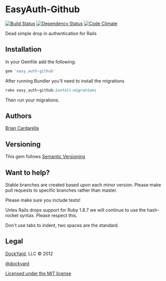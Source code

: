 # EasyAuth-Github #

[![Build Status](https://secure.travis-ci.org/dockyard/easy_auth-github.png?branch=master)](http://travis-ci.org/dockyard/easy_auth-github)
[![Dependency Status](https://gemnasium.com/dockyard/easy_auth-github.png?travis)](https://gemnasium.com/dockyard/easy_auth-github)
[![Code Climate](https://codeclimate.com/badge.png)](https://codeclimate.com/github/dockyard/easy_auth-github)

Dead simple drop in authentication for Rails

## Installation ##

In your Gemfile add the following:

```ruby
gem 'easy_auth-github'
```

After running Bundler you'll need to install the migrations

```ruby
rake easy_auth-github:install:migrations
```

Then run your migrations.

## Authors ##

[Brian Cardarella](http://twitter.com/bcardarella)

## Versioning ##

This gem follows [Semantic Versioning](http://semver.org)

## Want to help? ##

Stable branches are created based upon each minor version. Please make
pull requests to specific branches rather than master.

Please make sure you include tests!

Unles Rails drops support for Ruby 1.8.7 we will continue to use the
hash-rocket syntax. Please respect this.

Don't use tabs to indent, two spaces are the standard.

## Legal ##

[DockYard](http://dockyard.com), LLC &copy; 2012

[@dockyard](http://twitter.com/dockyard)

[Licensed under the MIT license](http://www.opensource.org/licenses/mit-license.php)

